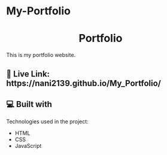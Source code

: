 # My-Portfolio

<h1 align="center" id="title">Portfolio</h1>

<p id="description">This is my portfolio website.</p>

<h2>🚀 Live Link: https://nani2139.github.io/My_Portfolio/ </h2>

[]()

  
  
<h2>💻 Built with</h2>

Technologies used in the project:

*   HTML
*   CSS
*   JavaScript

